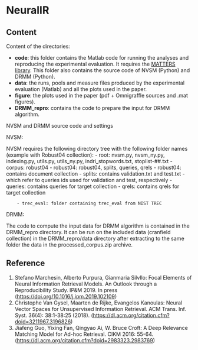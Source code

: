 # NeuralIR
## Content

Content of the directories:
- **code**: this folder contains the Matlab code for running the analyses and reproducing the experimental evaluation. It requires the [MATTERS library](http://matters.dei.unipd.it/). This folder also contains the source code of NVSM (Python) and DRMM (Python).
- **data**: the runs, pools and measure files produced by the experimental evaluation (Matlab) and all the plots used in the paper. 
- **figure**:  the plots used in the paper (pdf + Omnigraffle sources and .mat figures). 
- **DRMM_repro**: contains the code to prepare the input for DRMM algorithm. 

NVSM and DRMM source code and settings


NVSM: 

NVSM requires the following directory tree with the following folder names (example with Robust04 collection): 
	- root: nvsm.py, nvsm_ny.py, indexing.py, utils.py, utils_ny.py, indri_stopwords.txt, stoplist-##.txt
		- corpus: robust04
			- robust04: robust04, splits, queries, qrels 
				- robust04: contains document collection
				- splits: contains validation.txt and test.txt - which refer to queries ids used for validation and test, respectively
				- queries: contains queries for target collection
				- qrels: contains qrels for target collection

		- trec_eval: folder containing trec_eval from NIST TREC

DRMM: 

The code to compute the input data for DRMM algorithm is contained in the DRMM_repro directory. It can be run on the included data (cranfield collection) in the DRMM_repro/data directory after extracting to the same folder the data in the processed_corpus.zip archive.


## Reference
1. Stefano Marchesin, Alberto Purpura, Gianmaria Silvllo: Focal Elements of Neural Information Retrieval Models. An Outlook through a Reproducibility Study. IP&M 2019. In press (https://doi.org/10.1016/j.ipm.2019.102109) 
2. Christophe Van Gysel, Maarten de Rijke, Evangelos Kanoulas: Neural Vector Spaces for Unsupervised Information Retrieval. ACM Trans. Inf. Syst. 36(4): 38:1-38:25 (2018). (https://dl.acm.org/citation.cfm?doid=3211967.3196826)
3. Jiafeng Guo, Yixing Fan, Qingyao Ai, W. Bruce Croft: A Deep Relevance Matching Model for Ad-hoc Retrieval. CIKM 2016: 55-64. (https://dl.acm.org/citation.cfm?doid=2983323.2983769)

